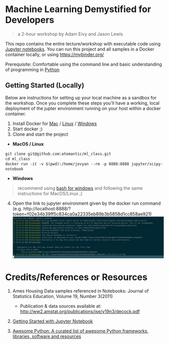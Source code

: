 # Machine Learning Demystified for Developers
> a 2-hour workshop by Adam Eivy and Jason Lewis

This repo contains the entire lecture/workshop with executable code using [Jupyter notebooks](https://jupyter.org/). You can run this project and all samples in a Docker container locally, or using https://mybinder.org/

Prerequisite: Comfortable using the command line and basic understanding of programming in [Python](https://www.python.org/)

## Getting Started (Locally)
Below are instructions for setting up your local machine as a sandbox for the workshop. Once you complete these steps
you'll have a working, local deployment of the jupter environment running on your host within a docker container.

1. Install Docker for [Mac](https://www.docker.com/docker-mac) / [Linux](https://docs.docker.com/install/) / [Windows](https://docs.docker.com/docker-for-windows/install/#download-docker-for-windows)
2. Start docker ;)
3. Clone and start the project

- **MacOS / Linux**
```shell
git clone git@github.com:atomantic/ml_class.git
cd ml_class
docker run -it -v $(pwd):/home/jovyan --rm -p 8888:8888 jupyter/scipy-notebook
```

- **Windows**
> recommend using [bash for windows](https://docs.microsoft.com/en-us/windows/wsl/install-win10) and following the same instructions for MacOS/Linux ;)

4. Open the link to jupyter environment given by the docker run command (e.g. http://localhost:8888/?token=f02e34b39ff5c834ca0a22335eb89b3b5858d1cc858ae921) ![running](images/run.png)

# Credits/References or Resources
1. Ames Housing Data samples referenced in Notebooks: Journal of Statistics Education, Volume 19, Number 3(2011)
    - Publication & data sources available at: http://ww2.amstat.org/publications/jse/v19n3/decock.pdf

2. [Getting Started with Jupyter Notebook](https://www.packtpub.com/books/content/getting-started-jupyter-notebook-part-1)

3. [Awesome Python: A curated list of awesome Python frameworks, libraries, software and resources](https://github.com/vinta/awesome-python)
